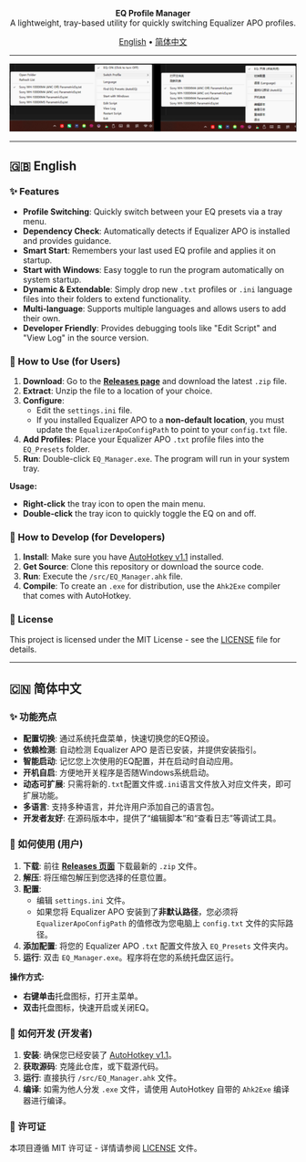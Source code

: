 <p align="center">
  <strong>EQ Profile Manager</strong><br>
  A lightweight, tray-based utility for quickly switching Equalizer APO profiles.
</p>

<p align="center">
  <a href="#-english">English</a> •
  <a href="#-简体中文">简体中文</a>
</p>

---

![Screenshot](https://github.com/Pedrolino-X/EQ-Profile-Manager/blob/main/screenshot.png) 

---

## <a name="english"></a>🇬🇧 English

### ✨ Features

- **Profile Switching**: Quickly switch between your EQ presets via a tray menu.
- **Dependency Check**: Automatically detects if Equalizer APO is installed and provides guidance.
- **Smart Start**: Remembers your last used EQ profile and applies it on startup.
- **Start with Windows**: Easy toggle to run the program automatically on system startup.
- **Dynamic & Extendable**: Simply drop new `.txt` profiles or `.ini` language files into their folders to extend functionality.
- **Multi-language**: Supports multiple languages and allows users to add their own.
- **Developer Friendly**: Provides debugging tools like "Edit Script" and "View Log" in the source version.

### 🚀 How to Use (for Users)

1.  **Download**: Go to the **[Releases page](https://github.com/Pedrolino-X/EQ-Profile-Manager/releases)** and download the latest `.zip` file.
2.  **Extract**: Unzip the file to a location of your choice.
3.  **Configure**:
    - Edit the `settings.ini` file.
    - If you installed Equalizer APO to a **non-default location**, you must update the `EqualizerApoConfigPath` to point to your `config.txt` file.
4.  **Add Profiles**: Place your Equalizer APO `.txt` profile files into the `EQ_Presets` folder.
5.  **Run**: Double-click `EQ_Manager.exe`. The program will run in your system tray.

**Usage:**

- **Right-click** the tray icon to open the main menu.
- **Double-click** the tray icon to quickly toggle the EQ on and off.

### 🔧 How to Develop (for Developers)

1.  **Install**: Make sure you have [AutoHotkey v1.1](https://www.autohotkey.com/) installed.
2.  **Get Source**: Clone this repository or download the source code.
3.  **Run**: Execute the `/src/EQ_Manager.ahk` file.
4.  **Compile**: To create an `.exe` for distribution, use the `Ahk2Exe` compiler that comes with AutoHotkey.

### 📜 License

This project is licensed under the MIT License - see the [LICENSE](LICENSE) file for details.

---

## <a name="chinese"></a>🇨🇳 简体中文

### ✨ 功能亮点

- **配置切换**: 通过系统托盘菜单，快速切换您的EQ预设。
- **依赖检测**: 自动检测 Equalizer APO 是否已安装，并提供安装指引。
- **智能启动**: 记忆您上次使用的EQ配置，并在启动时自动应用。
- **开机自启**: 方便地开关程序是否随Windows系统启动。
- **动态可扩展**: 只需将新的`.txt`配置文件或`.ini`语言文件放入对应文件夹，即可扩展功能。
- **多语言**: 支持多种语言，并允许用户添加自己的语言包。
- **开发者友好**: 在源码版本中，提供了“编辑脚本”和“查看日志”等调试工具。

### 🚀 如何使用 (用户)

1.  **下载**: 前往 **[Releases 页面](https://github.com/Pedrolino-X/EQ-Profile-Manager/releases)** 下载最新的 `.zip` 文件。
2.  **解压**: 将压缩包解压到您选择的任意位置。
3.  **配置**:
    - 编辑 `settings.ini` 文件。
    - 如果您将 Equalizer APO 安装到了**非默认路径**，您必须将 `EqualizerApoConfigPath` 的值修改为您电脑上 `config.txt` 文件的实际路径。
4.  **添加配置**: 将您的 Equalizer APO `.txt` 配置文件放入 `EQ_Presets` 文件夹内。
5.  **运行**: 双击 `EQ_Manager.exe`。程序将在您的系统托盘区运行。

**操作方式:**

- **右键单击**托盘图标，打开主菜单。
- **双击**托盘图标，快速开启或关闭EQ。

### 🔧 如何开发 (开发者)

1.  **安装**: 确保您已经安装了 [AutoHotkey v1.1](https://www.autohotkey.com/)。
2.  **获取源码**: 克隆此仓库，或下载源代码。
3.  **运行**: 直接执行 `/src/EQ_Manager.ahk` 文件。
4.  **编译**: 如需为他人分发 `.exe` 文件，请使用 AutoHotkey 自带的 `Ahk2Exe` 编译器进行编译。

### 📜 许可证

本项目遵循 MIT 许可证 - 详情请参阅 [LICENSE](LICENSE) 文件。


